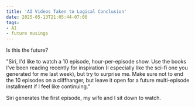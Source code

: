 ```yaml
---
title: 'AI Videos Taken to Logical Conclusion'
date: 2025-05-13T21:05:44-07:00
tags:
- AI
- future musings
---
```


Is this the future?

"Siri, I'd like to watch a 10 episode, hour-per-episode show. Use the books I've been reading recently for inspiration (I especially like the sci-fi one you generated for me last week), but try to surprise me. Make sure not to end the 10 episodes on a cliffhanger, but leave it open for a future multi-episode installment if I feel like continuing."

Siri generates the first episode, my wife and I sit down to watch.
